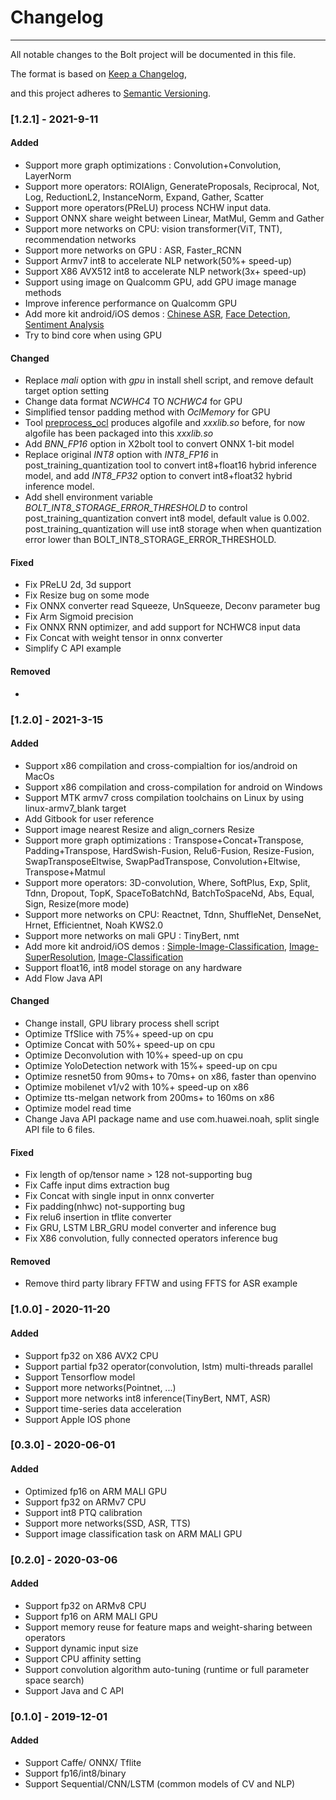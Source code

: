 # Changelog
---

All notable changes to the Bolt project will be documented in this file.

The format is based on [Keep a Changelog](https://keepachangelog.com/en/1.0.0/),

and this project adheres to [Semantic Versioning](<https://semver.org/spec/v2.0.0.html>).


### [1.2.1] - 2021-9-11

#### Added

- Support more graph optimizations : Convolution+Convolution, LayerNorm
- Support more operators: ROIAlign, GenerateProposals, Reciprocal, Not, Log, ReductionL2, InstanceNorm, Expand, Gather, Scatter
- Support more operators(PReLU) process NCHW input data.
- Support ONNX share weight between Linear, MatMul, Gemm and Gather
- Support more networks on CPU: vision transformer(ViT, TNT), recommendation networks
- Support more networks on GPU : ASR, Faster_RCNN
- Support Armv7 int8 to accelerate NLP network(50%+ speed-up)
- Support X86 AVX512 int8 to accelerate NLP network(3x+ speed-up)
- Support using image on Qualcomm GPU, add GPU image manage methods
- Improve inference performance on Qualcomm GPU
- Add more kit android/iOS demos : [Chinese ASR](../kit/Android/ChineseSpeechRecognition), [Face Detection](../kit/Android/FaceDetection), [Sentiment Analysis](../kit/Android/Semantics)
- Try to bind core when using GPU

#### Changed

- Replace *mali* option with *gpu* in install shell script, and remove default target option setting
- Change data format *NCWHC4* TO *NCHWC4* for GPU
- Simplified tensor padding method with *OclMemory* for GPU
- Tool [preprocess_ocl](../inference/engine/tools/preprocess_ocl) produces algofile and *xxxlib.so* before, for now algofile has been packaged into this *xxxlib.so*
- Add *BNN_FP16* option in X2bolt tool to convert ONNX 1-bit model
- Replace original *INT8* option with *INT8_FP16* in post_training_quantization tool to convert int8+float16 hybrid inference model, and add *INT8_FP32* option to convert int8+float32 hybrid inference model.
- Add shell environment variable *BOLT_INT8_STORAGE_ERROR_THRESHOLD* to control post_training_quantization convert int8 model, default value is 0.002. post_training_quantization will use int8 storage when when quantization error lower than BOLT_INT8_STORAGE_ERROR_THRESHOLD.

#### Fixed

- Fix PReLU 2d, 3d support
- Fix Resize bug on some mode
- Fix ONNX converter read Squeeze, UnSqueeze, Deconv parameter bug
- Fix Arm Sigmoid precision
- Fix ONNX RNN optimizer, and add support for NCHWC8 input data
- Fix Concat with weight tensor in onnx converter
- Simplify C API example

#### Removed

- 


### [1.2.0] - 2021-3-15

#### Added

- Support x86 compilation and cross-compialtion for ios/android on MacOs
- Support x86 compilation and cross-compilation for android on Windows
- Support MTK armv7 cross compilation toolchains on Linux by using linux-armv7_blank target
- Add Gitbook for user reference
- Support image nearest Resize and align_corners Resize
- Support more graph optimizations : Transpose+Concat+Transpose, Padding+Transpose, HardSwish-Fusion, Relu6-Fusion, Resize-Fusion, SwapTransposeEltwise, SwapPadTranspose, Convolution+Eltwise, Transpose+Matmul
- Support more operators: 3D-convolution, Where, SoftPlus, Exp, Split, Tdnn, Dropout, TopK, SpaceToBatchNd, BatchToSpaceNd, Abs, Equal, Sign, Resize(more mode)
- Support more networks on CPU: Reactnet, Tdnn, ShuffleNet, DenseNet, Hrnet, Efficientnet, Noah KWS2.0
- Support more networks on mali GPU : TinyBert, nmt
- Add more kit android/iOS demos : [Simple-Image-Classification](../kit/Android/SimpleImageClassification), [Image-SuperResolution](../kit/Android/CameraEnlarge), [Image-Classification](../kit/Android/SimpleImageClassification)
- Support float16, int8 model storage on any hardware
- Add Flow Java API

#### Changed

- Change install, GPU library process shell script
- Optimize TfSlice with 75%+ speed-up on cpu
- Optimize Concat with 50%+ speed-up on cpu
- Optimize Deconvolution with 10%+ speed-up on cpu
- Optimize YoloDetection network with 15%+ speed-up on cpu
- Optimize resnet50 from 90ms+ to 70ms+ on x86, faster than openvino
- Optimize mobilenet v1/v2 with 10%+ speed-up on x86
- Optimize tts-melgan network from 200ms+ to 160ms on x86
- Optimize model read time
- Change Java API package name and use com.huawei.noah, split single API file to 6 files.

#### Fixed

- Fix length of op/tensor name > 128 not-supporting bug
- Fix Caffe input dims extraction bug
- Fix Concat with single input in onnx converter
- Fix padding(nhwc) not-supporting bug
- Fix relu6 insertion in tflite converter 
- Fix GRU, LSTM LBR_GRU model converter and inference bug
- Fix X86 convolution, fully connected operators inference bug

#### Removed

- Remove third party library FFTW and using FFTS for ASR example


### [1.0.0] - 2020-11-20

#### Added

- Support fp32 on X86 AVX2 CPU
- Support partial fp32 operator(convolution, lstm) multi-threads parallel
- Support Tensorflow model
- Support more networks(Pointnet, ...)
- Support more networks int8 inference(TinyBert, NMT, ASR)
- Support time-series data acceleration
- Support Apple IOS phone


### [0.3.0] - 2020-06-01

#### Added

- Optimized fp16 on ARM MALI GPU
- Support fp32 on ARMv7 CPU
- Support int8 PTQ calibration
- Support more networks(SSD, ASR, TTS)
- Support image classification task on ARM MALI GPU


### [0.2.0] - 2020-03-06

#### Added

- Support fp32 on ARMv8 CPU
- Support fp16 on ARM MALI GPU
- Support memory reuse for feature maps and weight-sharing between operators
- Support dynamic input size
- Support CPU affinity setting
- Support convolution algorithm auto-tuning (runtime or full parameter space search)
- Support Java and C API


### [0.1.0] - 2019-12-01

#### Added

- Support Caffe/ ONNX/ Tflite
- Support fp16/int8/binary
- Support Sequential/CNN/LSTM (common models of CV and NLP)
